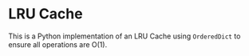 # LRU Cache
This is a Python implementation of an LRU Cache using `OrderedDict` to ensure all operations are O(1).
